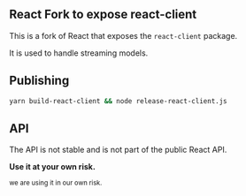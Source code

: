 ## React Fork to expose react-client

This is a fork of React that exposes the `react-client` package.

It is used to handle streaming models.

## Publishing

```bash
yarn build-react-client && node release-react-client.js
```

## API

The API is not stable and is not part of the public React API.

**Use it at your own risk.**

<small>we are using it in our own risk.</small>
